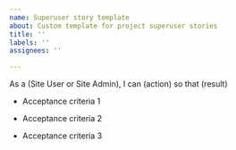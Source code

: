 ```yaml
---
name: Superuser story template
about: Custom template for project superuser stories
title: ''
labels: ''
assignees: ''

---
```


As a (Site User or Site Admin), I can (action) so that (result) 

- Acceptance criteria 1

- Acceptance criteria 2

- Acceptance criteria 3
